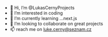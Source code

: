 - 👋 Hi, I’m @LukasCernyProjects
- 👀 I’m interested in coding
- 🌱 I’m currently learning ...next.js
- 💞️ I’m looking to collaborate on great projects
- 📫 reach me on luke.cerny@seznam.cz

<!---
LukasCernyProjects/LukasCernyProjects is a ✨ special ✨ repository because its `README.md` (this file) appears on your GitHub profile.
You can click the Preview link to take a look at your changes.
--->
